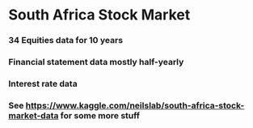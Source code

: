 # South Africa Stock Market

### 34 Equities data for 10 years
### Financial statement data mostly half-yearly
### Interest rate data

### See https://www.kaggle.com/neilslab/south-africa-stock-market-data for some more stuff
